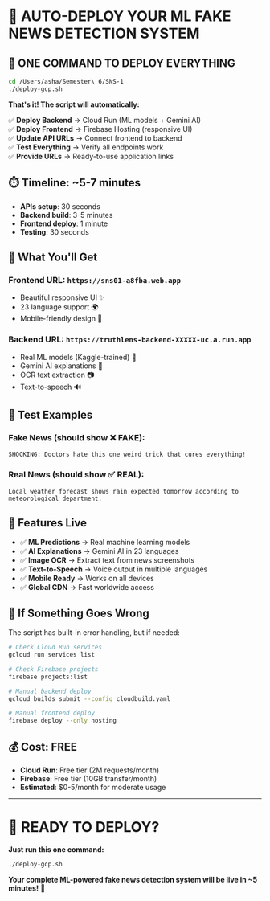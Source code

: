 # 🚀 AUTO-DEPLOY YOUR ML FAKE NEWS DETECTION SYSTEM

## 🎯 ONE COMMAND TO DEPLOY EVERYTHING

```bash
cd /Users/asha/Semester\ 6/SNS-1
./deploy-gcp.sh
```

**That's it! The script will automatically:**

✅ **Deploy Backend** → Cloud Run (ML models + Gemini AI)  
✅ **Deploy Frontend** → Firebase Hosting (responsive UI)  
✅ **Update API URLs** → Connect frontend to backend  
✅ **Test Everything** → Verify all endpoints work  
✅ **Provide URLs** → Ready-to-use application links  

## ⏱️ **Timeline: ~5-7 minutes**

- **APIs setup**: 30 seconds
- **Backend build**: 3-5 minutes  
- **Frontend deploy**: 1 minute
- **Testing**: 30 seconds

## 📱 **What You'll Get**

### **Frontend URL**: `https://sns01-a8fba.web.app`
- Beautiful responsive UI ✨
- 23 language support 🌍
- Mobile-friendly design 📱

### **Backend URL**: `https://truthlens-backend-XXXXX-uc.a.run.app`
- Real ML models (Kaggle-trained) 🤖
- Gemini AI explanations 🧠
- OCR text extraction 📷
- Text-to-speech 🔊

## 🧪 **Test Examples**

### **Fake News** (should show ❌ FAKE):
```
SHOCKING: Doctors hate this one weird trick that cures everything!
```

### **Real News** (should show ✅ REAL):
```
Local weather forecast shows rain expected tomorrow according to meteorological department.
```

## 🎉 **Features Live**

- ✅ **ML Predictions** → Real machine learning models
- ✅ **AI Explanations** → Gemini AI in 23 languages  
- ✅ **Image OCR** → Extract text from news screenshots
- ✅ **Text-to-Speech** → Voice output in multiple languages
- ✅ **Mobile Ready** → Works on all devices
- ✅ **Global CDN** → Fast worldwide access

## 🔧 **If Something Goes Wrong**

The script has built-in error handling, but if needed:

```bash
# Check Cloud Run services
gcloud run services list

# Check Firebase projects  
firebase projects:list

# Manual backend deploy
gcloud builds submit --config cloudbuild.yaml

# Manual frontend deploy
firebase deploy --only hosting
```

## 💰 **Cost: FREE**

- **Cloud Run**: Free tier (2M requests/month)
- **Firebase**: Free tier (10GB transfer/month)
- **Estimated**: $0-5/month for moderate usage

---

# 🎯 **READY TO DEPLOY?**

**Just run this one command:**

```bash
./deploy-gcp.sh
```

**Your complete ML-powered fake news detection system will be live in ~5 minutes!** 🚀
